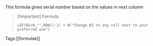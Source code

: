 This formula gives serial number based on the values in next column

>[!important] Formula
>```
>=IF(B2=0,"",ROW()-1) + N("Change B2 to any cell next to your preferred one")
>```

Tags:[[formulae]]